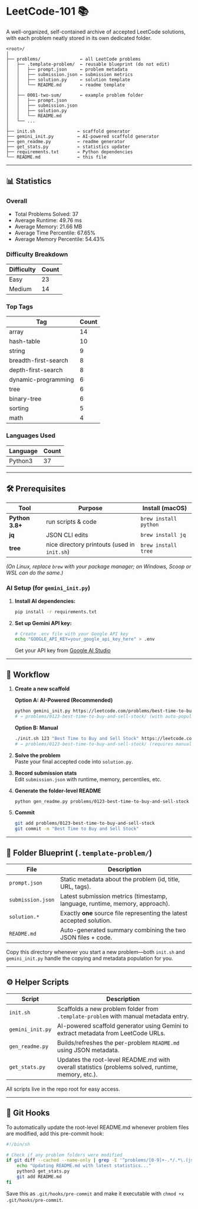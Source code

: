 # LeetCode-101 📚

A well-organized, self-contained archive of accepted LeetCode solutions, with each problem neatly stored in its own dedicated folder.

```
<root>/
│
├── problems/               ← all LeetCode problems
│   ├── .template-problem/  ← reusable blueprint (do not edit)
│   │   ├── prompt.json     ← problem metadata
│   │   ├── submission.json ← submission metrics
│   │   ├── solution.py     ← solution template
│   │   └── README.md       ← readme template
│   │
│   ├── 0001-two-sum/       ← example problem folder
│   │   ├── prompt.json
│   │   ├── submission.json
│   │   ├── solution.py
│   │   └── README.md
│   └── ...
│
├── init.sh                ← scaffold generator
├── gemini_init.py         ← AI-powered scaffold generator
├── gen_readme.py          ← readme generator
├── get_stats.py           ← statistics updater
├── requirements.txt       ← Python dependencies
└── README.md              ← this file
```

---

## 📊 Statistics

### Overall

- Total Problems Solved: 37
- Average Runtime: 49.76 ms
- Average Memory: 21.66 MB
- Average Time Percentile: 67.65%
- Average Memory Percentile: 54.43%

### Difficulty Breakdown

| Difficulty | Count |
|------------|-------|
| Easy | 23 |
| Medium | 14 |

### Top Tags

| Tag | Count |
|-----|-------|
| array | 14 |
| hash-table | 10 |
| string | 9 |
| breadth-first-search | 8 |
| depth-first-search | 8 |
| dynamic-programming | 6 |
| tree | 6 |
| binary-tree | 6 |
| sorting | 5 |
| math | 4 |

### Languages Used

| Language | Count |
|----------|-------|
| Python3 | 37 |

---

## 🛠  Prerequisites

| Tool | Purpose | Install (macOS) |
|------|---------|-----------------|
| **Python 3.8+** | run scripts & code | `brew install python` |
| **jq** | JSON CLI edits | `brew install jq` |
| **tree** | nice directory printouts (used in `init.sh`) | `brew install tree` |

*(On Linux, replace `brew` with your package manager; on Windows, Scoop or WSL can do the same.)*

### AI Setup (for `gemini_init.py`)

1. **Install AI dependencies:**
   ```bash
   pip install -r requirements.txt
   ```

2. **Set up Gemini API key:**
   ```bash
   # Create .env file with your Google API key
   echo "GOOGLE_API_KEY=your_google_api_key_here" > .env
   ```
   
   Get your API key from [Google AI Studio](https://makersuite.google.com/app/apikey)

---

## 🚀  Workflow

1. **Create a new scaffold**

   **Option A: AI-Powered (Recommended)**
   ```bash
   python gemini_init.py https://leetcode.com/problems/best-time-to-buy-and-sell-stock
   # → problems/0123-best-time-to-buy-and-sell-stock/ (with auto-populated metadata)
   ```
   
   **Option B: Manual**
   ```bash
   ./init.sh 123 "Best Time to Buy and Sell Stock" https://leetcode.com/problems/best-time-to-buy-and-sell-stock
   # → problems/0123-best-time-to-buy-and-sell-stock/ (requires manual metadata entry)
   ```

2. **Solve the problem**  
   Paste your final accepted code into `solution.py`.

3. **Record submission stats**  
   Edit `submission.json` with runtime, memory, percentiles, etc.

4. **Generate the folder-level README**

   ```bash
   python gen_readme.py problems/0123-best-time-to-buy-and-sell-stock
   ```

5. **Commit**

   ```bash
   git add problems/0123-best-time-to-buy-and-sell-stock
   git commit -m "Best Time to Buy and Sell Stock"
   ```

---

## 📁  Folder Blueprint (`.template-problem/`)

| File | Description |
|------|-------------|
| `prompt.json` | Static metadata about the problem (id, title, URL, tags). |
| `submission.json` | Latest submission metrics (timestamp, language, runtime, memory, approach). |
| `solution.*` | Exactly **one** source file representing the latest accepted solution. |
| `README.md` | Auto-generated summary combining the two JSON files + code. |

Copy this directory whenever you start a new problem—both `init.sh` and `gemini_init.py` handle the copying and metadata population for you.

---

## ⚙️  Helper Scripts

| Script | Description |
|--------|-------------|
| `init.sh` | Scaffolds a new problem folder from `.template-problem` with manual metadata entry. |
| `gemini_init.py` | AI-powered scaffold generator using Gemini to extract metadata from LeetCode URLs. |
| `gen_readme.py` | Builds/refreshes the per-problem `README.md` using JSON metadata. |
| `get_stats.py` | Updates the root-level README.md with overall statistics (problems solved, runtime, memory, etc.). |

All scripts live in the repo root for easy access.

---

## 🔧 Git Hooks

To automatically update the root-level README.md whenever problem files are modified, add this pre-commit hook:

```bash
#!/bin/sh

# Check if any problem folders were modified
if git diff --cached --name-only | grep -E '^problems/[0-9]+-.*/.*\.(json|py)$' > /dev/null; then
    echo "Updating README.md with latest statistics..."
    python3 get_stats.py
    git add README.md
fi
```

Save this as `.git/hooks/pre-commit` and make it executable with `chmod +x .git/hooks/pre-commit`.